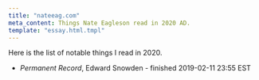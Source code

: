 ```yaml
---
title: "nateeag.com"
meta_content: Things Nate Eagleson read in 2020 AD.
template: "essay.html.tmpl"
---
```


Here is the list of notable things I read in 2020.

* _Permanent Record_, Edward Snowden - finished 2019-02-11 23:55 EST
